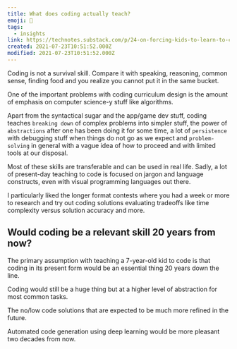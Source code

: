 ```yaml
---
title: What does coding actually teach?
emoji: 📝
tags:
  - insights
link: https://technotes.substack.com/p/24-on-forcing-kids-to-learn-to-code
created: 2021-07-23T10:51:52.000Z
modified: 2021-07-23T10:51:52.000Z
---
```


Coding is not a survival skill. Compare it with speaking, reasoning, common sense, finding food and you realize you cannot put it in the same bucket.

One of the important problems with coding curriculum design is the amount of emphasis on computer science-y stuff like algorithms.

Apart from the syntactical sugar and the app/game dev stuff, coding teaches `breaking down` of complex problems into simpler stuff, the power of `abstractions` after one has been doing it for some time, a lot of `persistence` with debugging stuff when things do not go as we expect and `problem-solving` in general with a vague idea of how to proceed and with limited tools at our disposal.

Most of these skills are transferable and can be used in real life. Sadly, a lot of present-day teaching to code is focused on jargon and language constructs, even with visual programming languages out there.

I particularly liked the longer format contests where you had a week or more to research and try out coding solutions evaluating tradeoffs like time complexity versus solution accuracy and more.

## Would coding be a relevant skill 20 years from now?

The primary assumption with teaching a 7-year-old kid to code is that coding in its present form would be an essential thing 20 years down the line.

Coding would still be a huge thing but at a higher level of abstraction for most common tasks.

The no/low code solutions that are expected to be much more refined in the future.

Automated code generation using deep learning would be more pleasant two decades from now.
